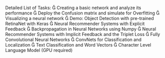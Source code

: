 Detailed List of Tasks:
 Creating a basic network and analyze its performance
 Deploy the Confusion matrix and simulate for Overfitting
 Visualizing a neural network
 Demo: Object Detection with pre-trained RetinaNet with Keras
 Neural Recommender Systems with Explicit Feedback
 Backpropagation in Neural Networks using Numpy
 Neural Recommender Systems with Implicit Feedback and the Triplet Loss
 Fully Convolutional Neural Networks
 ConvNets for Classification and Localization
 Text Classification and Word Vectors
 Character Level Language Model (GPU required)
